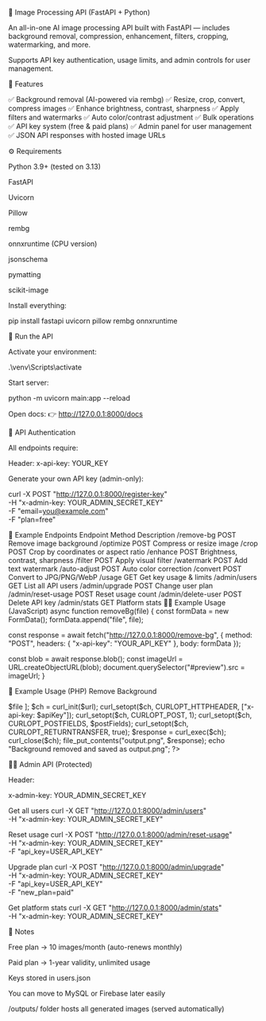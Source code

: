 🧠 Image Processing API (FastAPI + Python)

An all-in-one AI image processing API built with FastAPI — includes background removal, compression, enhancement, filters, cropping, watermarking, and more.

Supports API key authentication, usage limits, and admin controls for user management.

🚀 Features

✅ Background removal (AI-powered via rembg)
✅ Resize, crop, convert, compress images
✅ Enhance brightness, contrast, sharpness
✅ Apply filters and watermarks
✅ Auto color/contrast adjustment
✅ Bulk operations
✅ API key system (free & paid plans)
✅ Admin panel for user management
✅ JSON API responses with hosted image URLs

⚙️ Requirements

Python 3.9+ (tested on 3.13)

FastAPI

Uvicorn

Pillow

rembg

onnxruntime (CPU version)

jsonschema

pymatting

scikit-image

Install everything:

pip install fastapi uvicorn pillow rembg onnxruntime

🧩 Run the API

Activate your environment:

.\venv\Scripts\activate


Start server:

python -m uvicorn main:app --reload


Open docs:
👉 http://127.0.0.1:8000/docs

🔐 API Authentication

All endpoints require:

Header: x-api-key: YOUR_KEY


Generate your own API key (admin-only):

curl -X POST "http://127.0.0.1:8000/register-key" \
  -H "x-admin-key: YOUR_ADMIN_SECRET_KEY" \
  -F "email=you@example.com" \
  -F "plan=free"

📸 Example Endpoints
Endpoint	Method	Description
/remove-bg	POST	Remove image background
/optimize	POST	Compress or resize image
/crop	POST	Crop by coordinates or aspect ratio
/enhance	POST	Brightness, contrast, sharpness
/filter	POST	Apply visual filter
/watermark	POST	Add text watermark
/auto-adjust	POST	Auto color correction
/convert	POST	Convert to JPG/PNG/WebP
/usage	GET	Get key usage & limits
/admin/users	GET	List all API users
/admin/upgrade	POST	Change user plan
/admin/reset-usage	POST	Reset usage count
/admin/delete-user	POST	Delete API key
/admin/stats	GET	Platform stats
🧑‍💻 Example Usage (JavaScript)
async function removeBg(file) {
  const formData = new FormData();
  formData.append("file", file);

  const response = await fetch("http://127.0.0.1:8000/remove-bg", {
    method: "POST",
    headers: {
      "x-api-key": "YOUR_API_KEY"
    },
    body: formData
  });

  const blob = await response.blob();
  const imageUrl = URL.createObjectURL(blob);
  document.querySelector("#preview").src = imageUrl;
}

🐘 Example Usage (PHP)
Remove Background
<?php
$url = "http://127.0.0.1:8000/remove-bg";
$apiKey = "YOUR_API_KEY";
$file = new CURLFile("image.jpg", "image/jpeg");

$postFields = [
  "file" => $file
];

$ch = curl_init($url);
curl_setopt($ch, CURLOPT_HTTPHEADER, ["x-api-key: $apiKey"]);
curl_setopt($ch, CURLOPT_POST, 1);
curl_setopt($ch, CURLOPT_POSTFIELDS, $postFields);
curl_setopt($ch, CURLOPT_RETURNTRANSFER, true);

$response = curl_exec($ch);
curl_close($ch);
file_put_contents("output.png", $response);
echo "Background removed and saved as output.png";
?>

🧑‍💼 Admin API (Protected)

Header:

x-admin-key: YOUR_ADMIN_SECRET_KEY

Get all users
curl -X GET "http://127.0.0.1:8000/admin/users" \
  -H "x-admin-key: YOUR_ADMIN_SECRET_KEY"

Reset usage
curl -X POST "http://127.0.0.1:8000/admin/reset-usage" \
  -H "x-admin-key: YOUR_ADMIN_SECRET_KEY" \
  -F "api_key=USER_API_KEY"

Upgrade plan
curl -X POST "http://127.0.0.1:8000/admin/upgrade" \
  -H "x-admin-key: YOUR_ADMIN_SECRET_KEY" \
  -F "api_key=USER_API_KEY" \
  -F "new_plan=paid"

Get platform stats
curl -X GET "http://127.0.0.1:8000/admin/stats" \
  -H "x-admin-key: YOUR_ADMIN_SECRET_KEY"

🧠 Notes

Free plan → 10 images/month (auto-renews monthly)

Paid plan → 1-year validity, unlimited usage

Keys stored in users.json

You can move to MySQL or Firebase later easily

/outputs/ folder hosts all generated images (served automatically)

